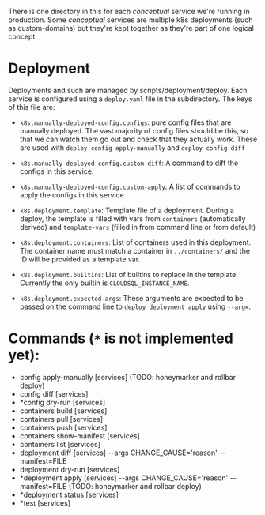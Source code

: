 There is one directory in this for each _conceptual_ service we're running in
production. Some _conceptual_ services are multiple k8s deployments (such as
custom-domains) but they're kept together as they're part of one logical
concept.

# Deployment

Deployments and such are managed by scripts/deployment/deploy. Each service is configured using a `deploy.yaml` file in the subdirectory. The keys of this file are:

- `k8s.manually-deployed-config.configs`:
  pure config files that are manually deployed. The vast majority of config files
  should be this, so that we can watch them go out and check that they actually
  work. These are used with `deploy config apply-manually` and `deploy config diff`

- `k8s.manually-deployed-config.custom-diff`:
  A command to diff the configs in this service.

- `k8s.manually-deployed-config.custom-apply`:
  A list of commands to apply the configs in this service

- `k8s.deployment.template`:
  Template file of a deployment. During a deploy, the template is filled with vars
  from `containers` (automatically derived) and `template-vars` (filled in from
  command line or from default)

- `k8s.deployment.containers`:
  List of containers used in this deployment. The container name must match a
  container in `../containers/` and the ID will be provided as a template var.

- `k8s.deployment.builtins`:
  List of builtins to replace in the template. Currently the only builtin is
  `CLOUDSQL_INSTANCE_NAME`.

- `k8s.deployment.expected-args`:
  These arguments are expected to be passed on the command line to `deploy deployment apply` using `--arg=`.

# Commands (`*` is not implemented yet):

- config apply-manually [services] (TODO: honeymarker and rollbar deploy)
- config diff [services]
- \*config dry-run [services]
- containers build [services]
- containers pull [services]
- containers push [services]
- containers show-manifest [services]
- containers list [services]
- deployment diff [services] --args CHANGE_CAUSE='reason' --manifest=FILE
- deployment dry-run [services]
- \*deployment apply [services] --args CHANGE_CAUSE='reason' --manifest=FILE (TODO: honeymarker and rollbar deploy)
- \*deployment status [services]
- \*test [services]
